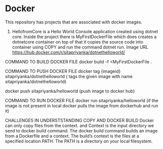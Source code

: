 # Docker
This repository has projects that are associated with docker images. 

1) HellofromCore is a Hello World Console application created using dotnet core. Inside the project there is MyFirstDockerFile which does  creates a dotnetcore container on top of that it copies the source code into container using COPY and run the command dotnet run. 
Image URL https://hub.docker.com/r/sitapriyanka/dotnethelloworld/

COMMAND TO BUILD DOCKER FILE
docker build -f <MyFirstDockerFile .

COMMAND TO PUSH DOCKER FILE
docker tag {imageid} sitapriyanka/dotnethelloworld ( tags the given image with name sitapriyanka/dotnethelloworld)

docker push sitapriyanka/helloworld (push image to docker hub)

COMMAND TO RUN DOCKER FILE
docker run sitapriyanka/helloworld (if the image is not present in local docker pulls the image from dockerhub and run it)

CHALLENGES IN UNDERSTSTANDING COPY AND DOCKER BUILD
Docker can only copy files from the context. and Context is the input directory we send to docker build command.
The docker build command builds an image from a Dockerfile and a context. The build’s context is the files at a specified location PATH. The PATH is a directory on your local filesystem.

